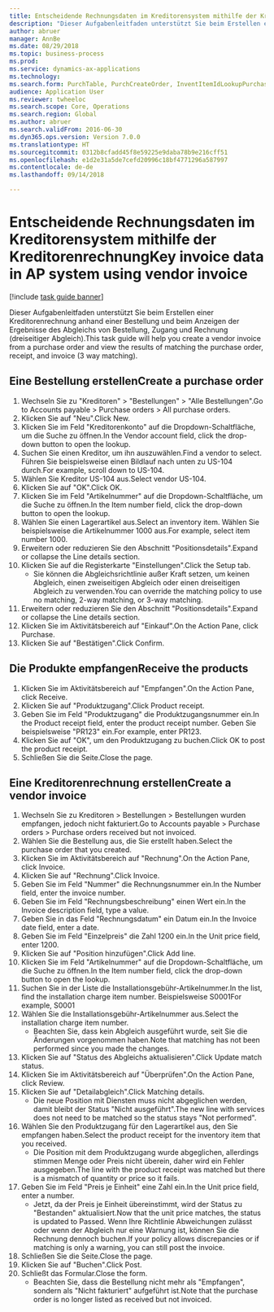 ```yaml
--- 
title: Entscheidende Rechnungsdaten im Kreditorensystem mithilfe der Kreditorenrechnung
description: "Dieser Aufgabenleitfaden unterstützt Sie beim Erstellen einer Kreditorenrechnung anhand einer Bestellung und beim Anzeigen der Ergebnisse des Abgleichs von Bestellung, Zugang und Rechnung (dreiseitiger Abgleich)."
author: abruer
manager: AnnBe
ms.date: 08/29/2018
ms.topic: business-process
ms.prod: 
ms.service: dynamics-ax-applications
ms.technology: 
ms.search.form: PurchTable, PurchCreateOrder, InventItemIdLookupPurchase, PurchEditLines, VendEditInvoice, InventItemIdLookupSimple, VendInvoiceMatchingDetails
audience: Application User
ms.reviewer: twheeloc
ms.search.scope: Core, Operations
ms.search.region: Global
ms.author: abruer
ms.search.validFrom: 2016-06-30
ms.dyn365.ops.version: Version 7.0.0
ms.translationtype: HT
ms.sourcegitcommit: 0312b8cfadd45f8e59225e9daba78b9e216cff51
ms.openlocfilehash: e1d2e31a5de7cefd20996c18bf4771296a587997
ms.contentlocale: de-de
ms.lasthandoff: 09/14/2018

---
```

# <a name="key-invoice-data-in-ap-system-using-vendor-invoice"></a><span data-ttu-id="f8ef2-103">Entscheidende Rechnungsdaten im Kreditorensystem mithilfe der Kreditorenrechnung</span><span class="sxs-lookup"><span data-stu-id="f8ef2-103">Key invoice data in AP system using vendor invoice</span></span>

[!include [task guide banner](../../includes/task-guide-banner.md)]

<span data-ttu-id="f8ef2-104">Dieser Aufgabenleitfaden unterstützt Sie beim Erstellen einer Kreditorenrechnung anhand einer Bestellung und beim Anzeigen der Ergebnisse des Abgleichs von Bestellung, Zugang und Rechnung (dreiseitiger Abgleich).</span><span class="sxs-lookup"><span data-stu-id="f8ef2-104">This task guide will help you create a vendor invoice from a purchase order and view the results of matching the purchase order, receipt, and invoice (3 way matching).</span></span>


## <a name="create-a-purchase-order"></a><span data-ttu-id="f8ef2-105">Eine Bestellung erstellen</span><span class="sxs-lookup"><span data-stu-id="f8ef2-105">Create a purchase order</span></span>
1. <span data-ttu-id="f8ef2-106">Wechseln Sie zu "Kreditoren" > "Bestellungen" > "Alle Bestellungen".</span><span class="sxs-lookup"><span data-stu-id="f8ef2-106">Go to Accounts payable > Purchase orders > All purchase orders.</span></span>
2. <span data-ttu-id="f8ef2-107">Klicken Sie auf "Neu".</span><span class="sxs-lookup"><span data-stu-id="f8ef2-107">Click New.</span></span>
3. <span data-ttu-id="f8ef2-108">Klicken Sie im Feld "Kreditorenkonto" auf die Dropdown-Schaltfläche, um die Suche zu öffnen.</span><span class="sxs-lookup"><span data-stu-id="f8ef2-108">In the Vendor account field, click the drop-down button to open the lookup.</span></span>
4. <span data-ttu-id="f8ef2-109">Suchen Sie einen Kreditor, um ihn auszuwählen.</span><span class="sxs-lookup"><span data-stu-id="f8ef2-109">Find a vendor to select.</span></span> <span data-ttu-id="f8ef2-110">Führen Sie beispielsweise einen Bildlauf nach unten zu US-104 durch.</span><span class="sxs-lookup"><span data-stu-id="f8ef2-110">For example, scroll down to US-104.</span></span>
5. <span data-ttu-id="f8ef2-111">Wählen Sie Kreditor US-104 aus.</span><span class="sxs-lookup"><span data-stu-id="f8ef2-111">Select vendor US-104.</span></span>
6. <span data-ttu-id="f8ef2-112">Klicken Sie auf "OK".</span><span class="sxs-lookup"><span data-stu-id="f8ef2-112">Click OK.</span></span>
7. <span data-ttu-id="f8ef2-113">Klicken Sie im Feld "Artikelnummer" auf die Dropdown-Schaltfläche, um die Suche zu öffnen.</span><span class="sxs-lookup"><span data-stu-id="f8ef2-113">In the Item number field, click the drop-down button to open the lookup.</span></span>
8. <span data-ttu-id="f8ef2-114">Wählen Sie einen Lagerartikel aus.</span><span class="sxs-lookup"><span data-stu-id="f8ef2-114">Select an inventory item.</span></span> <span data-ttu-id="f8ef2-115">Wählen Sie beispielsweise die Artikelnummer 1000 aus.</span><span class="sxs-lookup"><span data-stu-id="f8ef2-115">For example, select item number 1000.</span></span>
9. <span data-ttu-id="f8ef2-116">Erweitern oder reduzieren Sie den Abschnitt "Positionsdetails".</span><span class="sxs-lookup"><span data-stu-id="f8ef2-116">Expand or collapse the Line details section.</span></span>
10. <span data-ttu-id="f8ef2-117">Klicken Sie auf die Registerkarte "Einstellungen".</span><span class="sxs-lookup"><span data-stu-id="f8ef2-117">Click the Setup tab.</span></span>
    * <span data-ttu-id="f8ef2-118">Sie können die Abgleichsrichtlinie außer Kraft setzen, um keinen Abgleich, einen zweiseitigen Abgleich oder einen dreiseitigen Abgleich zu verwenden.</span><span class="sxs-lookup"><span data-stu-id="f8ef2-118">You can override the matching policy to use no matching, 2-way matching, or 3-way matching.</span></span>  
11. <span data-ttu-id="f8ef2-119">Erweitern oder reduzieren Sie den Abschnitt "Positionsdetails".</span><span class="sxs-lookup"><span data-stu-id="f8ef2-119">Expand or collapse the Line details section.</span></span>
12. <span data-ttu-id="f8ef2-120">Klicken Sie im Aktivitätsbereich auf "Einkauf".</span><span class="sxs-lookup"><span data-stu-id="f8ef2-120">On the Action Pane, click Purchase.</span></span>
13. <span data-ttu-id="f8ef2-121">Klicken Sie auf "Bestätigen".</span><span class="sxs-lookup"><span data-stu-id="f8ef2-121">Click Confirm.</span></span>

## <a name="receive-the-products"></a><span data-ttu-id="f8ef2-122">Die Produkte empfangen</span><span class="sxs-lookup"><span data-stu-id="f8ef2-122">Receive the products</span></span>
1. <span data-ttu-id="f8ef2-123">Klicken Sie im Aktivitätsbereich auf "Empfangen".</span><span class="sxs-lookup"><span data-stu-id="f8ef2-123">On the Action Pane, click Receive.</span></span>
2. <span data-ttu-id="f8ef2-124">Klicken Sie auf "Produktzugang".</span><span class="sxs-lookup"><span data-stu-id="f8ef2-124">Click Product receipt.</span></span>
3. <span data-ttu-id="f8ef2-125">Geben Sie im Feld "Produktzugang" die Produktzugangsnummer ein.</span><span class="sxs-lookup"><span data-stu-id="f8ef2-125">In the Product receipt field, enter the product receipt number.</span></span> <span data-ttu-id="f8ef2-126">Geben Sie beispielsweise "PR123" ein.</span><span class="sxs-lookup"><span data-stu-id="f8ef2-126">For example, enter PR123.</span></span>
4. <span data-ttu-id="f8ef2-127">Klicken Sie auf "OK", um den Produktzugang zu buchen.</span><span class="sxs-lookup"><span data-stu-id="f8ef2-127">Click OK to post the product receipt.</span></span>
5. <span data-ttu-id="f8ef2-128">Schließen Sie die Seite.</span><span class="sxs-lookup"><span data-stu-id="f8ef2-128">Close the page.</span></span>

## <a name="create-a-vendor-invoice"></a><span data-ttu-id="f8ef2-129">Eine Kreditorenrechnung erstellen</span><span class="sxs-lookup"><span data-stu-id="f8ef2-129">Create a vendor invoice</span></span>
1. <span data-ttu-id="f8ef2-130">Wechseln Sie zu Kreditoren > Bestellungen > Bestellungen wurden empfangen, jedoch nicht fakturiert.</span><span class="sxs-lookup"><span data-stu-id="f8ef2-130">Go to Accounts payable > Purchase orders > Purchase orders received but not invoiced.</span></span>
2. <span data-ttu-id="f8ef2-131">Wählen Sie die Bestellung aus, die Sie erstellt haben.</span><span class="sxs-lookup"><span data-stu-id="f8ef2-131">Select the purchase order that you created.</span></span>
3. <span data-ttu-id="f8ef2-132">Klicken Sie im Aktivitätsbereich auf "Rechnung".</span><span class="sxs-lookup"><span data-stu-id="f8ef2-132">On the Action Pane, click Invoice.</span></span>
4. <span data-ttu-id="f8ef2-133">Klicken Sie auf "Rechnung".</span><span class="sxs-lookup"><span data-stu-id="f8ef2-133">Click Invoice.</span></span>
5. <span data-ttu-id="f8ef2-134">Geben Sie im Feld "Nummer" die Rechnungsnummer ein.</span><span class="sxs-lookup"><span data-stu-id="f8ef2-134">In the Number field, enter the invoice number.</span></span>
6. <span data-ttu-id="f8ef2-135">Geben Sie im Feld "Rechnungsbeschreibung" einen Wert ein.</span><span class="sxs-lookup"><span data-stu-id="f8ef2-135">In the Invoice description field, type a value.</span></span>
7. <span data-ttu-id="f8ef2-136">Geben Sie in das Feld "Rechnungsdatum" ein Datum ein.</span><span class="sxs-lookup"><span data-stu-id="f8ef2-136">In the Invoice date field, enter a date.</span></span>
8. <span data-ttu-id="f8ef2-137">Geben Sie im Feld "Einzelpreis" die Zahl 1200 ein.</span><span class="sxs-lookup"><span data-stu-id="f8ef2-137">In the Unit price field, enter 1200.</span></span>
9. <span data-ttu-id="f8ef2-138">Klicken Sie auf "Position hinzufügen".</span><span class="sxs-lookup"><span data-stu-id="f8ef2-138">Click Add line.</span></span>
10. <span data-ttu-id="f8ef2-139">Klicken Sie im Feld "Artikelnummer" auf die Dropdown-Schaltfläche, um die Suche zu öffnen.</span><span class="sxs-lookup"><span data-stu-id="f8ef2-139">In the Item number field, click the drop-down button to open the lookup.</span></span>
11. <span data-ttu-id="f8ef2-140">Suchen Sie in der Liste die Installationsgebühr-Artikelnummer.</span><span class="sxs-lookup"><span data-stu-id="f8ef2-140">In the list, find the installation charge item number.</span></span> <span data-ttu-id="f8ef2-141">Beispielsweise S0001</span><span class="sxs-lookup"><span data-stu-id="f8ef2-141">For example, S0001</span></span>
12. <span data-ttu-id="f8ef2-142">Wählen Sie die Installationsgebühr-Artikelnummer aus.</span><span class="sxs-lookup"><span data-stu-id="f8ef2-142">Select the installation charge item number.</span></span>
    * <span data-ttu-id="f8ef2-143">Beachten Sie, dass kein Abgleich ausgeführt wurde, seit Sie die Änderungen vorgenommen haben.</span><span class="sxs-lookup"><span data-stu-id="f8ef2-143">Note that matching has not been performed since you made the changes.</span></span>  
13. <span data-ttu-id="f8ef2-144">Klicken Sie auf "Status des Abgleichs aktualisieren".</span><span class="sxs-lookup"><span data-stu-id="f8ef2-144">Click Update match status.</span></span>
14. <span data-ttu-id="f8ef2-145">Klicken Sie im Aktivitätsbereich auf "Überprüfen".</span><span class="sxs-lookup"><span data-stu-id="f8ef2-145">On the Action Pane, click Review.</span></span>
15. <span data-ttu-id="f8ef2-146">Klicken Sie auf "Detailabgleich".</span><span class="sxs-lookup"><span data-stu-id="f8ef2-146">Click Matching details.</span></span>
    * <span data-ttu-id="f8ef2-147">Die neue Position mit Diensten muss nicht abgeglichen werden, damit bleibt der Status "Nicht ausgeführt".</span><span class="sxs-lookup"><span data-stu-id="f8ef2-147">The new line with services does not need to be matched so the status stays "Not performed".</span></span>  
16. <span data-ttu-id="f8ef2-148">Wählen Sie den Produktzugang für den Lagerartikel aus, den Sie empfangen haben.</span><span class="sxs-lookup"><span data-stu-id="f8ef2-148">Select the product receipt for the inventory item that you received.</span></span>
    * <span data-ttu-id="f8ef2-149">Die Position mit dem Produktzugang wurde abgeglichen, allerdings stimmen Menge oder Preis nicht überein, daher wird ein Fehler ausgegeben.</span><span class="sxs-lookup"><span data-stu-id="f8ef2-149">The line with the product receipt was matched but there is a mismatch of quantity or price so it fails.</span></span>  
17. <span data-ttu-id="f8ef2-150">Geben Sie im Feld "Preis je Einheit" eine Zahl ein.</span><span class="sxs-lookup"><span data-stu-id="f8ef2-150">In the Unit price field, enter a number.</span></span>
    * <span data-ttu-id="f8ef2-151">Jetzt, da der Preis je Einheit übereinstimmt, wird der Status zu "Bestanden" aktualisiert.</span><span class="sxs-lookup"><span data-stu-id="f8ef2-151">Now that the unit price matches, the status is updated to Passed.</span></span> <span data-ttu-id="f8ef2-152">Wenn Ihre Richtlinie Abweichungen zulässt oder wenn der Abgleich nur eine Warnung ist, können Sie die Rechnung dennoch buchen.</span><span class="sxs-lookup"><span data-stu-id="f8ef2-152">If your policy allows discrepancies or if matching is only a warning, you can still post the invoice.</span></span>  
18. <span data-ttu-id="f8ef2-153">Schließen Sie die Seite.</span><span class="sxs-lookup"><span data-stu-id="f8ef2-153">Close the page.</span></span>
19. <span data-ttu-id="f8ef2-154">Klicken Sie auf "Buchen".</span><span class="sxs-lookup"><span data-stu-id="f8ef2-154">Click Post.</span></span>
20. <span data-ttu-id="f8ef2-155">Schließt das Formular.</span><span class="sxs-lookup"><span data-stu-id="f8ef2-155">Close the form.</span></span>
    * <span data-ttu-id="f8ef2-156">Beachten Sie, dass die Bestellung nicht mehr als "Empfangen", sondern als "Nicht fakturiert" aufgeführt ist.</span><span class="sxs-lookup"><span data-stu-id="f8ef2-156">Note that the purchase order is no longer listed as received but not invoiced.</span></span>  


